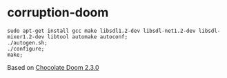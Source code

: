 # corruption-doom

```
sudo apt-get install gcc make libsdl1.2-dev libsdl-net1.2-dev libsdl-mixer1.2-dev libtool automake autoconf;
./autogen.sh;
./configure;
make;
```

Based on [Chocolate Doom 2.3.0](https://github.com/chocolate-doom/chocolate-doom)
